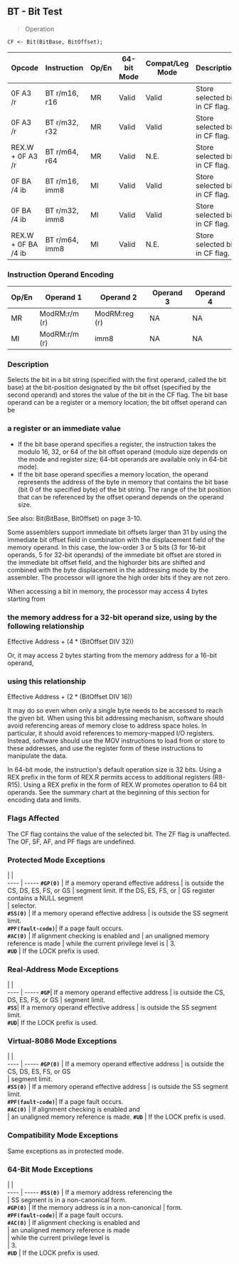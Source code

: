 ## BT - Bit Test

> Operation

``` slim
CF <- Bit(BitBase, BitOffset);

```

 Opcode             | Instruction   | Op/En| 64-bit Mode| Compat/Leg Mode| Description                   
 ---  | --- | --- | --- | --- | ---
 0F A3 /r           | BT r/m16, r16 | MR   | Valid      | Valid          | Store selected bit in CF flag.
 0F A3 /r           | BT r/m32, r32 | MR   | Valid      | Valid          | Store selected bit in CF flag.
 REX.W + 0F A3 /r   | BT r/m64, r64 | MR   | Valid      | N.E.           | Store selected bit in CF flag.
 0F BA /4 ib        | BT r/m16, imm8| MI   | Valid      | Valid          | Store selected bit in CF flag.
 0F BA /4 ib        | BT r/m32, imm8| MI   | Valid      | Valid          | Store selected bit in CF flag.
 REX.W + 0F BA /4 ib| BT r/m64, imm8| MI   | Valid      | N.E.           | Store selected bit in CF flag.

### Instruction Operand Encoding
 Op/En| Operand 1    | Operand 2    | Operand 3| Operand 4
 ---  | --- | --- | --- | ---
 MR   | ModRM:r/m (r)| ModRM:reg (r)| NA       | NA       
 MI   | ModRM:r/m (r)| imm8         | NA       | NA       

### Description
Selects the bit in a bit string (specified with the first operand, called the
bit base) at the bit-position designated by the bit offset (specified by the
second operand) and stores the value of the bit in the CF flag. The bit base
operand can be a register or a memory location; the bit offset operand can be
### a register or an immediate value

 - If the bit base operand specifies a register, the instruction takes the modulo
16, 32, or 64 of the bit offset operand (modulo size depends on the mode and
register size; 64-bit operands are available only in 64-bit mode).
 - If the bit base operand specifies a memory location, the operand represents
the address of the byte in memory that contains the bit base (bit 0 of the specified
byte) of the bit string. The range of the bit position that can be referenced
by the offset operand depends on the operand size.

See also: Bit(BitBase, BitOffset) on page 3-10.

Some assemblers support immediate bit offsets larger than 31 by using the immediate
bit offset field in combination with the displacement field of the memory operand.
In this case, the low-order 3 or 5 bits (3 for 16-bit operands, 5 for 32-bit
operands) of the immediate bit offset are stored in the immediate bit offset
field, and the highorder bits are shifted and combined with the byte displacement
in the addressing mode by the assembler. The processor will ignore the high
order bits if they are not zero.

When accessing a bit in memory, the processor may access 4 bytes starting from
### the memory address for a 32-bit operand size, using by the following relationship

Effective Address + (4 * (BitOffset DIV 32))

Or, it may access 2 bytes starting from the memory address for a 16-bit operand,
### using this relationship

Effective Address + (2 * (BitOffset DIV 16))

It may do so even when only a single byte needs to be accessed to reach the
given bit. When using this bit addressing mechanism, software should avoid referencing
areas of memory close to address space holes. In particular, it should avoid
references to memory-mapped I/O registers. Instead, software should use the
MOV instructions to load from or store to these addresses, and use the register
form of these instructions to manipulate the data.

In 64-bit mode, the instruction's default operation size is 32 bits. Using a
REX prefix in the form of REX.R permits access to additional registers (R8-R15).
Using a REX prefix in the form of REX.W promotes operation to 64 bit operands.
See the summary chart at the beginning of this section for encoding data and
limits.



### Flags Affected
The CF flag contains the value of the selected bit. The ZF flag is unaffected.
The OF, SF, AF, and PF flags are undefined.


### Protected Mode Exceptions
   | |  
---- | -----
 **``#GP(0)``**         | If a memory operand effective address
                | is outside the CS, DS, ES, FS, or GS 
                | segment limit. If the DS, ES, FS, or 
                | GS register contains a NULL segment  
                | selector.                            
 **``#SS(0)``**         | If a memory operand effective address
                | is outside the SS segment limit.     
 **``#PF(fault-code)``**| If a page fault occurs.              
 **``#AC(0)``**         | If alignment checking is enabled and 
                | an unaligned memory reference is made
                | while the current privilege level is 
                | 3.                                   
 **``#UD``**            | If the LOCK prefix is used.          

### Real-Address Mode Exceptions
   | |  
---- | -----
 **``#GP``**| If a memory operand effective address
    | is outside the CS, DS, ES, FS, or GS 
    | segment limit.                       
 **``#SS``**| If a memory operand effective address
    | is outside the SS segment limit.     
 **``#UD``**| If the LOCK prefix is used.          

### Virtual-8086 Mode Exceptions
   | |  
---- | -----
 **``#GP(0)``**         | If a memory operand effective address 
                | is outside the CS, DS, ES, FS, or GS  
                | segment limit.                        
 **``#SS(0)``**         | If a memory operand effective address 
                | is outside the SS segment limit.      
 **``#PF(fault-code)``**| If a page fault occurs.               
 **``#AC(0)``**         | If alignment checking is enabled and  
                | an unaligned memory reference is made.
 **``#UD``**            | If the LOCK prefix is used.           

### Compatibility Mode Exceptions
Same exceptions as in protected mode.


### 64-Bit Mode Exceptions
   | |  
---- | -----
 **``#SS(0)``**         | If a memory address referencing the        
                | SS segment is in a non-canonical form.     
 **``#GP(0)``**         | If the memory address is in a non-canonical
                | form.                                      
 **``#PF(fault-code)``**| If a page fault occurs.                    
 **``#AC(0)``**         | If alignment checking is enabled and       
                | an unaligned memory reference is made      
                | while the current privilege level is       
                | 3.                                         
 **``#UD``**            | If the LOCK prefix is used.                
